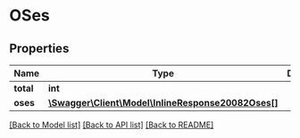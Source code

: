 # OSes

## Properties
Name | Type | Description | Notes
------------ | ------------- | ------------- | -------------
**total** | **int** |  | [optional] 
**oses** | [**\Swagger\Client\Model\InlineResponse20082Oses[]**](InlineResponse20082Oses.md) |  | [optional] 

[[Back to Model list]](../README.md#documentation-for-models) [[Back to API list]](../README.md#documentation-for-api-endpoints) [[Back to README]](../README.md)


